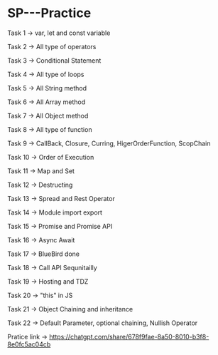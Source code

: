 # SP---Practice

Task 1 -> var, let and const variable

Task 2 -> All type of operators

Task 3 -> Conditional Statement

Task 4 -> All type of loops

Task 5 -> All String method

Task 6 -> All Array method

Task 7 -> All Object method

Task 8 -> All type of function

Task 9 -> CallBack, Closure, Curring, HigerOrderFunction, ScopChain

Task 10 -> Order of Execution

Task 11 -> Map and Set

Task 12 -> Destructing

Task 13 -> Spread and Rest Operator

Task 14 -> Module import export

Task 15 -> Promise and Promise API

Task 16 -> Async Await

Task 17 -> BlueBird done

Task 18 -> Call API Sequnitailly

Task 19 -> Hosting and TDZ

Task 20 -> "this" in JS

Task 21 -> Object Chaining and inheritance

Task 22 -> Default Parameter, optional chaining, Nullish Operator


Pratice link -> https://chatgpt.com/share/678f9fae-8a50-8010-b3f8-8e0fc5ac04cb
